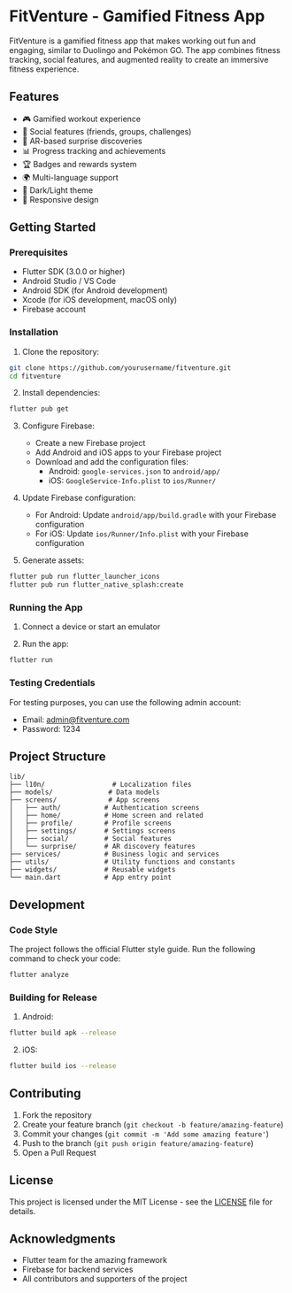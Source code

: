 # FitVenture - Gamified Fitness App

FitVenture is a gamified fitness app that makes working out fun and engaging, similar to Duolingo and Pokémon GO. The app combines fitness tracking, social features, and augmented reality to create an immersive fitness experience.

## Features

- 🎮 Gamified workout experience
- 👥 Social features (friends, groups, challenges)
- 🎯 AR-based surprise discoveries
- 📊 Progress tracking and achievements
- 🏆 Badges and rewards system
- 🌍 Multi-language support
- 🌙 Dark/Light theme
- 📱 Responsive design

## Getting Started

### Prerequisites

- Flutter SDK (3.0.0 or higher)
- Android Studio / VS Code
- Android SDK (for Android development)
- Xcode (for iOS development, macOS only)
- Firebase account

### Installation

1. Clone the repository:
```bash
git clone https://github.com/yourusername/fitventure.git
cd fitventure
```

2. Install dependencies:
```bash
flutter pub get
```

3. Configure Firebase:
   - Create a new Firebase project
   - Add Android and iOS apps to your Firebase project
   - Download and add the configuration files:
     - Android: `google-services.json` to `android/app/`
     - iOS: `GoogleService-Info.plist` to `ios/Runner/`

4. Update Firebase configuration:
   - For Android: Update `android/app/build.gradle` with your Firebase configuration
   - For iOS: Update `ios/Runner/Info.plist` with your Firebase configuration

5. Generate assets:
```bash
flutter pub run flutter_launcher_icons
flutter pub run flutter_native_splash:create
```

### Running the App

1. Connect a device or start an emulator

2. Run the app:
```bash
flutter run
```

### Testing Credentials

For testing purposes, you can use the following admin account:
- Email: admin@fitventure.com
- Password: 1234

## Project Structure

```
lib/
├── l10n/                 # Localization files
├── models/              # Data models
├── screens/             # App screens
│   ├── auth/           # Authentication screens
│   ├── home/           # Home screen and related
│   ├── profile/        # Profile screens
│   ├── settings/       # Settings screens
│   ├── social/         # Social features
│   └── surprise/       # AR discovery features
├── services/           # Business logic and services
├── utils/              # Utility functions and constants
├── widgets/            # Reusable widgets
└── main.dart           # App entry point
```

## Development

### Code Style

The project follows the official Flutter style guide. Run the following command to check your code:

```bash
flutter analyze
```

### Building for Release

1. Android:
```bash
flutter build apk --release
```

2. iOS:
```bash
flutter build ios --release
```

## Contributing

1. Fork the repository
2. Create your feature branch (`git checkout -b feature/amazing-feature`)
3. Commit your changes (`git commit -m 'Add some amazing feature'`)
4. Push to the branch (`git push origin feature/amazing-feature`)
5. Open a Pull Request

## License

This project is licensed under the MIT License - see the [LICENSE](LICENSE) file for details.

## Acknowledgments

- Flutter team for the amazing framework
- Firebase for backend services
- All contributors and supporters of the project